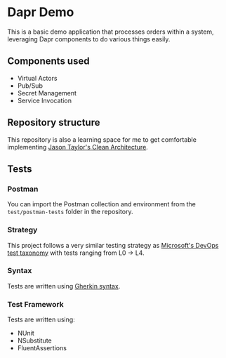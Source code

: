 # Dapr Demo

This is a basic demo application that processes orders within a system, leveraging Dapr components to do various things easily.

## Components used

* Virtual Actors
* Pub/Sub
* Secret Management
* Service Invocation

## Repository structure

This repository is also a learning space for me to get comfortable implementing [Jason Taylor's Clean Architecture](https://github.com/jasontaylordev/CleanArchitecture).

## Tests

### Postman

You can import the Postman collection and environment from the `test/postman-tests` folder in the repository.

### Strategy

This project follows a very similar testing strategy as [Microsoft's DevOps test taxonomy](https://learn.microsoft.com/en-us/devops/develop/shift-left-make-testing-fast-reliable#devops-test-taxonomy) with tests ranging from L0 -> L4.

### Syntax

Tests are written using [Gherkin syntax](https://cucumber.io/docs/gherkin/reference/).

### Test Framework

Tests are written using:

* NUnit
* NSubstitute
* FluentAssertions
